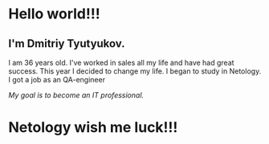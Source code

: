 # Hello world!!! 
## I'm Dmitriy Tyutyukov. 
I am 36 years old. I've worked in sales all my life and have had great success.
This year I decided to change my life. I began to study in Netology. I got a job as an QA-engineer

_My goal is to become an IT professional._

# Netology wish me luck!!!